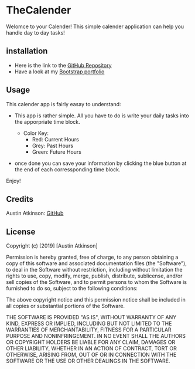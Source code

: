 # TheCalender

Welomce to your Calender! This simple calender application can help you handle day to day tasks!

## installation
* Here is the link to the [GitHub Repository](https://github.com/austinatkinson93/TheCalender)
* Have a look at my [Bootstrap portfolio](https://austinatkinson93.github.io/TheCalender/)

## Usage
This calender app is fairly easay to understand:

* This app is rather simple. All you have to do is write your daily tasks into the apporpriate time block. 
    - Color Key:
        * Red: Current Hours
        * Grey: Past Hours
        * Green: Future Hours

* once done you can save your information by clicking the blue button at the end of each corressponding time block. 

Enjoy!

## Credits 

Austin Atkinson: [GitHub](https://github.com/austinatkinson93)


## License

Copyright (c) [2019] [Austin Atkinson]

Permission is hereby granted, free of charge, to any person obtaining a copy
of this software and associated documentation files (the "Software"), to deal
in the Software without restriction, including without limitation the rights
to use, copy, modify, merge, publish, distribute, sublicense, and/or sell
copies of the Software, and to permit persons to whom the Software is
furnished to do so, subject to the following conditions:

The above copyright notice and this permission notice shall be included in all
copies or substantial portions of the Software.

THE SOFTWARE IS PROVIDED "AS IS", WITHOUT WARRANTY OF ANY KIND, EXPRESS OR
IMPLIED, INCLUDING BUT NOT LIMITED TO THE WARRANTIES OF MERCHANTABILITY,
FITNESS FOR A PARTICULAR PURPOSE AND NONINFRINGEMENT. IN NO EVENT SHALL THE
AUTHORS OR COPYRIGHT HOLDERS BE LIABLE FOR ANY CLAIM, DAMAGES OR OTHER
LIABILITY, WHETHER IN AN ACTION OF CONTRACT, TORT OR OTHERWISE, ARISING FROM,
OUT OF OR IN CONNECTION WITH THE SOFTWARE OR THE USE OR OTHER DEALINGS IN THE
SOFTWARE.